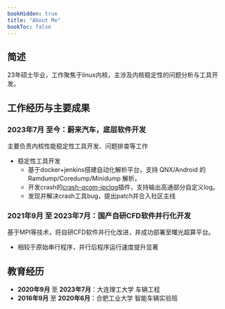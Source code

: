 ```yaml
---
bookHidden: true
title: "About Me"
bookToc: false
---
```


## 简述
23年硕士毕业，工作聚焦于linux内核，主涉及内核稳定性的问题分析与工具开发。

## 工作经历与主要成果

### 2023年7月 至今：蔚来汽车，底层软件开发

主要负责内核性能稳定性工具开发、问题排查等工作
- 稳定性工具开发
    - 基于docker+jenkins搭建自动化解析平台，支持 QNX/Android 的 Ramdump/Coredump/Minidump 解析。
    - 开发crash的[crash-qcom-ipclog](https://github.com/wonderzyp/crash-qcom-ipclog)插件，支持输出高通部分自定义log。
    - 发现并解决crash工具bug，提出patch并合入社区主线

### 2021年9月 至 2023年7月：国产自研CFD软件并行化开发
基于MPI等技术，将自研CFD软件并行化改进，并成功部署至曙光超算平台。
- 相较于原始串行程序，并行后程序运行速度提升显著

## 教育经历
- **2020年9月** 至 **2023年7月**：大连理工大学 车辆工程
- **2016年9月** 至 **2020年6月**：合肥工业大学 智能车辆实验班